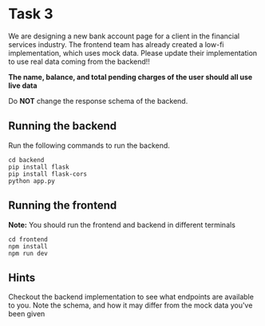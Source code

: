 # Task 3
We are designing a new bank account page for a client in the financial services industry. The frontend team has already created a low-fi implementation, which uses mock data. Please update their implementation to use real data coming from the backend!!

**The name, balance, and total pending charges of the user should all use live data**

Do **NOT** change the response schema of the backend.


## Running the backend
Run the following commands to run the backend.

```
cd backend
pip install flask
pip install flask-cors
python app.py
```

## Running the frontend

**Note:** You should run the frontend and backend in different terminals

```
cd frontend
npm install
npm run dev
```



## Hints
Checkout the backend implementation to see what endpoints are available to you. Note the schema, and how it may differ from the mock data you've been given


